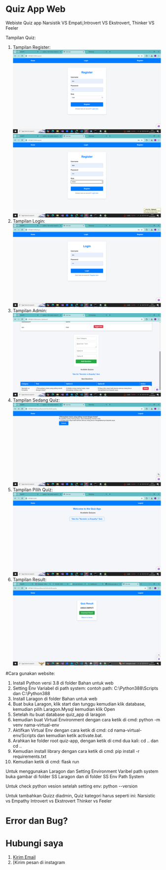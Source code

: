 # Quiz App Web
Webiste Quiz app Narsistik VS Empati,Introvert VS Ekstrovert, Thinker VS Feeler

Tampilan Quiz:
1. Tampilan Register: ![Tampilan Register 1](https://github.com/AnandaRauf/quiz-app-web/blob/main/SS%20Tampilan/Screenshot%20(248).png?raw=true) ![Tampilan Register 2](https://github.com/AnandaRauf/quiz-app-web/blob/main/SS%20Tampilan/Screenshot%20(249).png?raw=true)
3. Tampilan Login: ![Tampilan Login](https://github.com/AnandaRauf/quiz-app-web/blob/main/SS%20Tampilan/Screenshot%20(247).png?raw=true)
4. Tampilan Admin: ![Tampilan Admin](https://github.com/AnandaRauf/quiz-app-web/blob/main/SS%20Tampilan/Screenshot%20(251).png?raw=true)
5. Tampilan Sedang Quiz: ![Tampilan sedang Quiz](https://github.com/AnandaRauf/quiz-app-web/blob/main/SS%20Tampilan/Screenshot%20(245).png?raw=true)
6. Tampilan Pilih Quiz: ![Tampilan Pilih Quiz](https://github.com/AnandaRauf/quiz-app-web/blob/main/SS%20Tampilan/Screenshot%20(246).png?raw=true)
7. Tampilan Result: ![Tampilan Result](https://github.com/AnandaRauf/quiz-app-web/blob/main/SS%20Tampilan/Screenshot%20(260).png?raw=true)


#Cara gunakan website:

1. Install Python versi 3.8 di folder Bahan untuk web
2. Setting Env Variabel di path system: contoh path: C:\Python388\Scripts dan C:\Python388
3. Install Laragon di folder Bahan untuk web
4. Buat buka Laragon, klik start dan tunggu kemudian klik database, kemudian pilih Laragon.Mysql kemudian klik Open
5. Setelah itu buat database quiz_app di laragon
6. kemudian buat Virtual Environment dengan cara ketik di cmd: python -m venv nama-virtual-env
7. Aktifkan Virtual Env dengan cara ketik di cmd: cd nama-virtual-env/Scripts dan kemudian ketik activate.bat.
8. Arahkan ke folder root quiz-app, dengan ketik di cmd dua kali: cd .. dan cd ..
9. Kemudian install library dengan cara ketik di cmd: pip install -r requirements.txt
10. Kemudian ketik di cmd: flask run

Untuk menggunakan Laragon dan Setting Environment Varibel path system buka gambar di folder SS Laragon dan di folder SS Env Path System

Untuk check python vesion setelah setting env: python --version

Untuk tambahkan Quizz diadmin, Quiz kategori harus seperti ini:
Narsistic vs Empathy
Introvert vs Ekstrovert
Thinker vs Feeler

# Error dan Bug?
# Hubungi saya
1. [Kirim Email](https://mailto:anandaraufm@gmail.com)
2. [Kirim pesan di instagram
